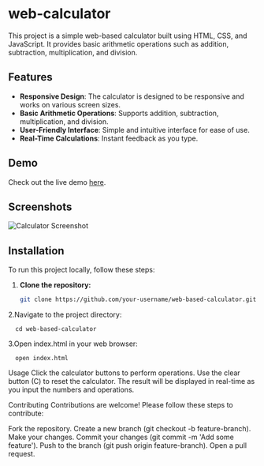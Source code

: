 # web-calculator

This project is a simple web-based calculator built using HTML, CSS, and JavaScript. It provides basic arithmetic operations such as addition, subtraction, multiplication, and division.

## Features

- **Responsive Design**: The calculator is designed to be responsive and works on various screen sizes.
- **Basic Arithmetic Operations**: Supports addition, subtraction, multiplication, and division.
- **User-Friendly Interface**: Simple and intuitive interface for ease of use.
- **Real-Time Calculations**: Instant feedback as you type.

## Demo

Check out the live demo [here](https://your-demo-link.com).

## Screenshots

![Calculator Screenshot](screenshots/calculator.png)

## Installation

To run this project locally, follow these steps:

1. **Clone the repository:**
   ```bash
   git clone https://github.com/your-username/web-based-calculator.git
   
2.Navigate to the project directory:

      cd web-based-calculator

3.Open index.html in your web browser:

      open index.html

Usage
   Click the calculator buttons to perform operations.
   Use the clear button (C) to reset the calculator.
   The result will be displayed in real-time as you input the numbers and operations.
   
Contributing
   Contributions are welcome! Please follow these steps to contribute:

   Fork the repository.
   Create a new branch (git checkout -b feature-branch).
   Make your changes.
   Commit your changes (git commit -m 'Add some feature').
   Push to the branch (git push origin feature-branch).
   Open a pull request.
